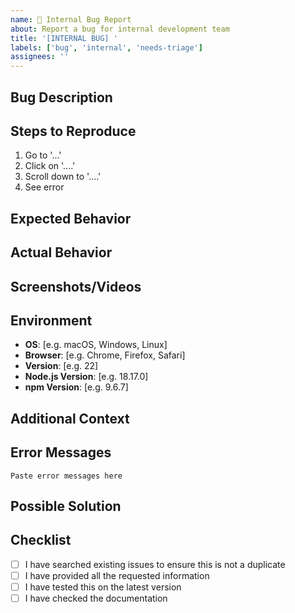 ```yaml
---
name: 🐛 Internal Bug Report
about: Report a bug for internal development team
title: '[INTERNAL BUG] '
labels: ['bug', 'internal', 'needs-triage']
assignees: ''
---
```


## Bug Description

<!-- A clear and concise description of what the bug is -->

## Steps to Reproduce

<!-- Steps to reproduce the behavior -->

1. Go to '...'
2. Click on '....'
3. Scroll down to '....'
4. See error

## Expected Behavior

<!-- A clear and concise description of what you expected to happen -->

## Actual Behavior

<!-- A clear and concise description of what actually happened -->

## Screenshots/Videos

<!-- If applicable, add screenshots or videos to help explain your problem -->

## Environment

<!-- Please complete the following information -->

- **OS**: [e.g. macOS, Windows, Linux]
- **Browser**: [e.g. Chrome, Firefox, Safari]
- **Version**: [e.g. 22]
- **Node.js Version**: [e.g. 18.17.0]
- **npm Version**: [e.g. 9.6.7]

## Additional Context

<!-- Add any other context about the problem here -->

## Error Messages

<!-- If applicable, paste any error messages or stack traces -->

```
Paste error messages here
```

## Possible Solution

<!-- If you have ideas on how to fix the bug, describe them here -->

## Checklist

<!-- Mark completed items with an "x" -->

- [ ] I have searched existing issues to ensure this is not a duplicate
- [ ] I have provided all the requested information
- [ ] I have tested this on the latest version
- [ ] I have checked the documentation
